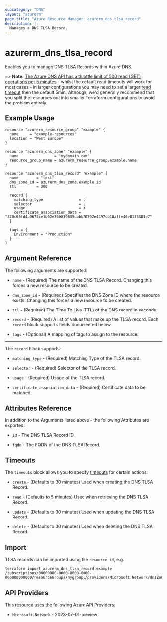 ```yaml
---
subcategory: "DNS"
layout: "azurerm"
page_title: "Azure Resource Manager: azurerm_dns_tlsa_record"
description: |-
  Manages a DNS TLSA Record.
---
```


# azurerm_dns_tlsa_record

Enables you to manage DNS TLSA Records within Azure DNS.

~> **Note:** [The Azure DNS API has a throttle limit of 500 read (GET) operations per 5 minutes](https://docs.microsoft.com/azure/azure-resource-manager/management/request-limits-and-throttling#network-throttling) - whilst the default read timeouts will work for most cases - in larger configurations you may need to set a larger [read timeout](https://www.terraform.io/language/resources/syntax#operation-timeouts) then the default 5min. Although, we'd generally recommend that you split the resources out into smaller Terraform configurations to avoid the problem entirely.

## Example Usage

```hcl
resource "azurerm_resource_group" "example" {
  name     = "example-resources"
  location = "West Europe"
}

resource "azurerm_dns_zone" "example" {
  name                = "mydomain.com"
  resource_group_name = azurerm_resource_group.example.name
}

resource "azurerm_dns_tlsa_record" "example" {
  name        = "test"
  dns_zone_id = azurerm_dns_zone.example.id
  ttl         = 300

  record {
    matching_type                = 1
    selector                     = 1
    usage                        = 3
    certificate_association_data = "370c66fd4a0673ce1b62e76b819835dabb20702e4497cb10affe46e8135381e7"
  }

  tags = {
    Environment = "Production"
  }
}
```

## Argument Reference

The following arguments are supported:

- `name` - (Required) The name of the DNS TLSA Record. Changing this forces a new resource to be created.

- `dns_zone_id` - (Required) Specifies the DNS Zone ID where the resource exists. Changing this forces a new resource to be created.

- `ttl` - (Required) The Time To Live (TTL) of the DNS record in seconds.

- `record` - (Required) A list of values that make up the TLSA record. Each `record` block supports fields documented below.

- `tags` - (Optional) A mapping of tags to assign to the resource.

---

The `record` block supports:

- `matching_type` - (Required) Matching Type of the TLSA record.

- `selector` - (Required) Selector of the TLSA record.

- `usage` - (Required) Usage of the TLSA record.

- `certificate_association_data` - (Required) Certificate data to be matched.

## Attributes Reference

In addition to the Arguments listed above - the following Attributes are exported:

- `id` - The DNS TLSA Record ID.

- `fqdn` - The FQDN of the DNS TLSA Record.

## Timeouts

The `timeouts` block allows you to specify [timeouts](https://www.terraform.io/language/resources/syntax#operation-timeouts) for certain actions:

* `create` - (Defaults to 30 minutes) Used when creating the DNS TLSA Record.

* `read` - (Defaults to 5 minutes) Used when retrieving the DNS TLSA Record.

* `update` - (Defaults to 30 minutes) Used when updating the DNS TLSA Record.

* `delete` - (Defaults to 30 minutes) Used when deleting the DNS TLSA Record.

## Import

TLSA records can be imported using the `resource id`, e.g.

```shell
terraform import azurerm_dns_tlsa_record.example /subscriptions/00000000-0000-0000-0000-000000000000/resourceGroups/mygroup1/providers/Microsoft.Network/dnsZones/zone1/TLSA/myrecord1
```

## API Providers
<!-- This section is generated, changes will be overwritten -->
This resource uses the following Azure API Providers:

* `Microsoft.Network` - 2023-07-01-preview
